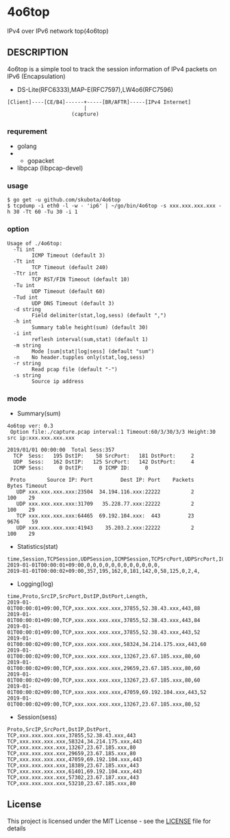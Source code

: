 # 4o6top

IPv4 over IPv6 network top(4o6top)

## DESCRIPTION

4o6top is a simple tool to track the session information of IPv4 packets on IPv6 (Encapsulation)

- DS-Lite(RFC6333),MAP-E(RFC7597),LW4o6(RFC7596)

```
[Client]----[CE/B4]------+-----[BR/AFTR]-----[IPv4 Internet]
                         |
                     (capture)
```

### requrement

- golang
- - gopacket
- libpcap (libpcap-devel)

### usage

```Shell
$ go get -u github.com/skubota/4o6top
$ tcpdump -i eth0 -l -w - 'ip6' | ~/go/bin/4o6top -s xxx.xxx.xxx.xxx -h 30 -Tt 60 -Tu 30 -i 1
```

### option

```
Usage of ./4o6top:
  -Ti int
    	ICMP Timeout (default 3)
  -Tt int
    	TCP Timeout (default 240)
  -Ttr int
    	TCP RST/FIN Timeout (default 10)
  -Tu int
    	UDP Timeout (default 60)
  -Tud int
    	UDP DNS Timeout (default 3)
  -d string
    	Field delimiter(stat,log,sess) (default ",")
  -h int
    	Summary table height(sum) (default 30)
  -i int
    	reflesh interval(sum,stat) (default 1)
  -m string
    	Mode [sum|stat|log|sess] (default "sum")
  -n	No header.tupples only(stat,log,sess)
  -r string
    	Read pcap file (default "-")
  -s string
    	Source ip address
```

### mode

- Summary(sum)

```
4o6top ver: 0.3
 Option file:./capture.pcap interval:1 Timeout:60/3/30/3/3 Height:30 src ip:xxx.xxx.xxx.xxx

2019/01/01 00:00:00  Total Sess:357
  TCP  Sess:   195 DstIP:    58 SrcPort:   181 DstPort:     2
  UDP  Sess:   162 DstIP:   125 SrcPort:   142 DstPort:     4
  ICMP Sess:     0 DstIP:     0 ICMP ID:     0

 Proto       Source IP: Port         Dest IP: Port    Packets      Bytes Timeout
   UDP xxx.xxx.xxx.xxx:23504  34.194.116.xxx:22222          2        100    29
   UDP xxx.xxx.xxx.xxx:31709   35.228.77.xxx:22222          2        100    29
   TCP xxx.xxx.xxx.xxx:64465  69.192.104.xxx:  443         23       9676    59
   UDP xxx.xxx.xxx.xxx:41943    35.203.2.xxx:22222          2        100    29
```

- Statistics(stat)

```
time,Session,TCPSession,UDPSession,ICMPSession,TCPSrcPort,UDPSrcPort,ICMPID,TCPDstIP,UDPDstIP,ICMPDstIP,TCPDstPort,UDPDstPort,
2019-01-01T00:00:01+09:00,0,0,0,0,0,0,0,0,0,0,0,0,
2019-01-01T00:00:02+09:00,357,195,162,0,181,142,0,58,125,0,2,4,
```

- Logging(log)

```
time,Proto,SrcIP,SrcPort,DstIP,DstPort,Length,
2019-01-01T00:00:01+09:00,TCP,xxx.xxx.xxx.xxx,37855,52.38.43.xxx,443,88
2019-01-01T00:00:01+09:00,TCP,xxx.xxx.xxx.xxx,37855,52.38.43.xxx,443,84
2019-01-01T00:00:01+09:00,TCP,xxx.xxx.xxx.xxx,37855,52.38.43.xxx,443,52
2019-01-01T00:00:02+09:00,TCP,xxx.xxx.xxx.xxx,58324,34.214.175.xxx,443,60
2019-01-01T00:00:02+09:00,TCP,xxx.xxx.xxx.xxx,13267,23.67.185.xxx,80,60
2019-01-01T00:00:02+09:00,TCP,xxx.xxx.xxx.xxx,29659,23.67.185.xxx,80,60
2019-01-01T00:00:02+09:00,TCP,xxx.xxx.xxx.xxx,13267,23.67.185.xxx,80,60
2019-01-01T00:00:02+09:00,TCP,xxx.xxx.xxx.xxx,47059,69.192.104.xxx,443,52
2019-01-01T00:00:02+09:00,TCP,xxx.xxx.xxx.xxx,13267,23.67.185.xxx,80,52
```

- Session(sess)

```
Proto,SrcIP,SrcPort,DstIP,DstPort,
TCP,xxx.xxx.xxx.xxx,37855,52.38.43.xxx,443
TCP,xxx.xxx.xxx.xxx,58324,34.214.175.xxx,443
TCP,xxx.xxx.xxx.xxx,13267,23.67.185.xxx,80
TCP,xxx.xxx.xxx.xxx,29659,23.67.185.xxx,80
TCP,xxx.xxx.xxx.xxx,47059,69.192.104.xxx,443
TCP,xxx.xxx.xxx.xxx,18389,23.67.185.xxx,443
TCP,xxx.xxx.xxx.xxx,61401,69.192.104.xxx,443
TCP,xxx.xxx.xxx.xxx,57302,23.67.187.xxx,443
TCP,xxx.xxx.xxx.xxx,53210,23.67.185.xxx,80
```

## License

This project is licensed under the MIT License - see the [LICENSE](LICENSE) file for details

